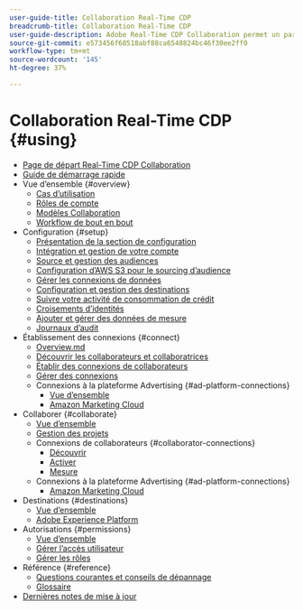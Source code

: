 ```yaml
---
user-guide-title: Collaboration Real-Time CDP
breadcrumb-title: Collaboration Real-Time CDP
user-guide-description: Adobe Real-Time CDP Collaboration permet un partage de données et une collaboration transparents et sécurisés entre les annonceurs et les éditeurs, ce qui facilite les informations sur les audiences en temps réel et les stratégies marketing personnalisées.
source-git-commit: e573456f68518abf88ca6548824bc46f30ee2ff0
workflow-type: tm+mt
source-wordcount: '145'
ht-degree: 37%

---
```



# Collaboration Real-Time CDP {#using}

* [Page de départ Real-Time CDP Collaboration](./home.md)
* [Guide de démarrage rapide](./quick-start-guide.md)
* Vue d’ensemble {#overview}
   * [Cas d’utilisation](./overview/use-cases.md)
   * [Rôles de compte](./overview/roles.md)
   * [Modèles Collaboration](./overview/collaboration-patterns.md)
   * [Workflow de bout en bout](./overview/end-to-end-workflow.md)
* Configuration {#setup}
   * [Présentation de la section de configuration](./setup/setup-overview.md)
   * [Intégration et gestion de votre compte](./setup/onboard-account.md)
   * [Source et gestion des audiences](./setup/onboard-audiences.md)
   * [Configuration d’AWS S3 pour le sourcing d’audience](./setup/configure-aws-s3-audience-sourcing.md)
   * [Gérer les connexions de données](./setup/manage-data-connection.md)
   * [Configuration et gestion des destinations](./setup/manage-destinations.md)
   * [Suivre votre activité de consommation de crédit](/help/guide/setup/my-activity.md)
   * [Croisements d’identités](./setup/identity-crosswalk.md)
   * [Ajouter et gérer des données de mesure](./setup/onboard-measurement-data.md)
   * [Journaux d’audit](./setup/audit-logs.md)
* Établissement des connexions {#connect}
   * [Overview.md](./connect/overview.md)
   * [Découvrir les collaborateurs et collaboratrices](./connect/discover-collaborators.md)
   * [Établir des connexions de collaborateurs](./connect/establishing-connections.md)
   * [Gérer des connexions](./connect/manage-connections.md)
   * Connexions à la plateforme Advertising {#ad-platform-connections}
      * [Vue d’ensemble](./connect/advertising-platforms/overview.md)
      * [Amazon Marketing Cloud](./connect/advertising-platforms/amc.md)
* Collaborer {#collaborate}
   * [Vue d’ensemble](./collaborate/overview.md)
   * [Gestion des projets](./collaborate/manage-projects.md)
   * Connexions de collaborateurs {#collaborator-connections}
      * [Découvrir](./collaborate/discover.md)
      * [Activer](./collaborate/activate.md)
      * [Mesure](./collaborate/measure.md)
   * Connexions à la plateforme Advertising {#ad-platform-connections}
      * [Amazon Marketing Cloud](./collaborate/advertising-platforms/amc.md)
* Destinations {#destinations}
   * [Vue d’ensemble](./destinations/overview.md)
   * [Adobe Experience Platform](./destinations/experience-platform.md)
* Autorisations {#permissions}
   * [Vue d’ensemble](./permissions/overview.md)
   * [Gérer l’accès utilisateur](./permissions/manage-user-access.md)
   * [Gérer les rôles](./permissions/manage-roles.md)
* Référence {#reference}
   * [Questions courantes et conseils de dépannage](./faqs/common-questions.md)
   * [Glossaire](./glossary.md)
* [Dernières notes de mise à jour](./release-notes/latest.md)
